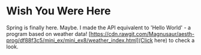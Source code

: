 # Wish You Were Here
Spring is finally here. Maybe. I made the API equivalent to 'Hello World' - a program based on weather data! [https://cdn.rawgit.com/Magnusaur/aesth-prog/df88f3c5/mini_ex/mini_ex8/weather_index.html](Click here) to check a look.


